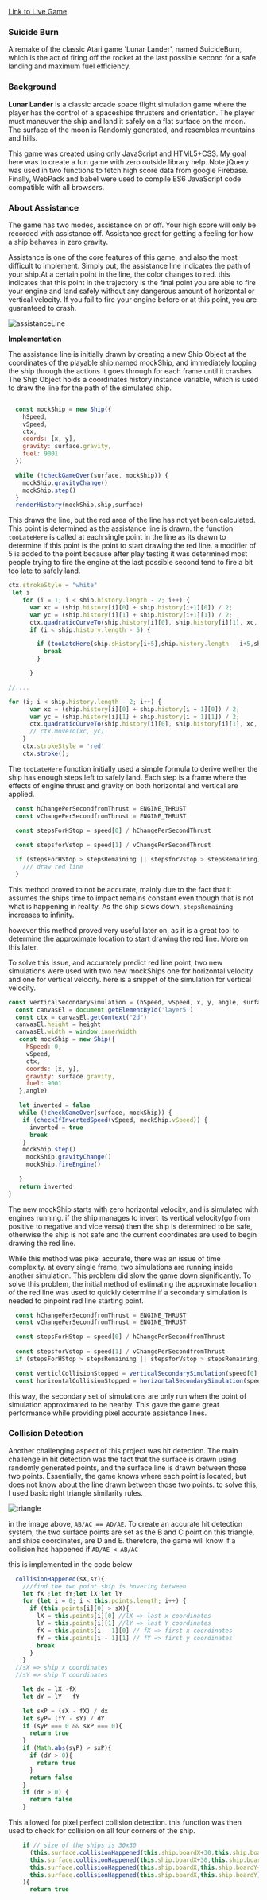 [Link to Live Game](http://nader-a.com/SuicideBurn/)

### Suicide Burn
A remake of the classic Atari game 'Lunar Lander', named SuicideBurn, which is the act of firing off the rocket at the last possible second for a safe landing and maximum fuel efficiency.

### Background

**Lunar Lander** is a classic arcade space flight simulation game where the player has the control of a spaceships thrusters and orientation. The player must maneuver the ship and land it safely on a flat surface on the moon. The surface of the moon is Randomly generated, and resembles mountains and hills.

This game was created using only JavaScript and HTML5+CSS. My goal here was to create a fun game with zero outside library help. Note jQuery was used in two functions to fetch high score data from google Firebase. Finally, WebPack and babel were used to compile ES6 JavaScript code compatible with all browsers.

### About Assistance

The game has two modes, assistance on or off. Your high score will only be recorded with assistance off. Assistance great for getting a feeling for how a ship behaves in zero gravity.

Assistance is one of the core features of this game, and also the most difficult to implement. Simply put, the assistance line indicates the path of your ship.At a certain point in the line, the color changes to red. this indicates that this point in the trajectory is the final point you are able to fire your engine and land safely without any dangerous amount of horizontal or vertical velocity. If you fail to fire your engine before or at this point, you are guaranteed to crash.

![assistanceLine](https://github.com/Nader-gator/SuicideBurn/blob/master/assets/assitanceline.png)

**Implementation**

The assistance line is initially drawn by creating a new Ship Object at the coordinates of the playable ship,named mockShip, and immediately looping the ship through the actions it goes through for each frame until it crashes. The Ship Object holds a coordinates history instance variable, which is used to draw the line for the path of the simulated ship.

```js

  const mockShip = new Ship({
    hSpeed,
    vSpeed,
    ctx,
    coords: [x, y],
    gravity: surface.gravity,
    fuel: 9001
  })

  while (!checkGameOver(surface, mockShip)) {
    mockShip.gravityChange()
    mockShip.step()
  }
  renderHistory(mockShip,ship,surface)

```

This draws the line, but the red area of the line has not yet been calculated. This point is determined as the assistance line is drawn. the function ```tooLateHere``` is called at each single point in the line as its drawn to determine if this point is the point to start drawing the red line. a modifier of 5 is added to the point because after play testing it was determined most people trying to fire the engine at the last possible second tend to fire a bit too late to safely land.

```js
ctx.strokeStyle = "white"
 let i
    for (i = 1; i < ship.history.length - 2; i++) {
      var xc = (ship.history[i][0] + ship.history[i+1][0]) / 2;
      var yc = (ship.history[i][1] + ship.history[i+1][1]) / 2;
      ctx.quadraticCurveTo(ship.history[i][0], ship.history[i][1], xc, yc);
      if (i < ship.history.length - 5) {

        if (tooLateHere(ship.sHistory[i+5],ship.history.length - i+5,ship,surface,[ship.history[i+5][0],ship.history[i+5][1]],realShip.angle)){
          break
        }

      }

//....

for (i; i < ship.history.length - 2; i++) {
      var xc = (ship.history[i][0] + ship.history[i + 1][0]) / 2;
      var yc = (ship.history[i][1] + ship.history[i + 1][1]) / 2;
      ctx.quadraticCurveTo(ship.history[i][0], ship.history[i][1], xc, yc);
      // ctx.moveTo(xc, yc)
    }
    ctx.strokeStyle = 'red'
    ctx.stroke();
```


The  ```tooLateHere``` function initially used a simple formula to derive wether the ship has enough steps left to safely land. Each step is a frame where the effects of engine thrust and gravity on both horizontal and vertical are applied.

```js
  const hChangePerSecondfromThrust = ENGINE_THRUST
  const vChangePerSecondfromThrust = ENGINE_THRUST

  const stepsForHStop = speed[0] / hChangePerSecondThrust
  
  const stepsforVstop = speed[1] / vChangePerSecondThrust

  if (stepsForHStop > stepsRemaining || stepsforVstop > stepsRemaining){  
    /// draw red line
  }

```

This method proved to not be accurate, mainly due to the fact that it assumes the ships time to impact remains constant even though that is not what is happening in reality. As the ship slows down, ```stepsRemaining``` increases to infinity.

however this method proved very useful later on, as it is a great tool to determine the approximate location to start drawing the red line. More on this later.


To solve this issue, and accurately predict red line point, two new simulations were used with two new mockShips one for horizontal velocity and one for vertical velocity. here is a snippet of the simulation for vertical velocity.

```js
const verticalSecondarySimulation = (hSpeed, vSpeed, x, y, angle, surface) => {
  const canvasEl = document.getElementById('layer5')
  const ctx = canvasEl.getContext("2d")
  canvasEl.height = height
  canvasEl.width = window.innerWidth
   const mockShip = new Ship({
     hSpeed: 0,
     vSpeed,
     ctx,
     coords: [x, y],
     gravity: surface.gravity,
     fuel: 9001
   },angle)

   let inverted = false
   while (!checkGameOver(surface, mockShip)) {
    if (checkIfInvertedSpeed(vSpeed, mockShip.vSpeed)) {
      inverted = true
      break
    }
    mockShip.step()
     mockShip.gravityChange()
     mockShip.fireEngine()
    
   }
   return inverted
}
```

The new mockShip starts with zero horizontal velocity, and is simulated with engines running. if the ship manages to invert its vertical velocity(go from positive to negative and vice versa) then the ship is determined to be safe, otherwise the ship is not safe and the current coordinates are used to begin drawing the red line.


While this method was pixel accurate, there was an issue of time complexity. at every single frame, two simulations are running inside another simulation. This problem did slow the game down significantly. To solve this problem, the initial method of estimating the approximate location of the red line was used to quickly determine if a secondary simulation is needed to pinpoint red line starting point.

```js
  const hChangePerSecondfromThrust = ENGINE_THRUST
  const vChangePerSecondfromThrust = ENGINE_THRUST

  const stepsForHStop = speed[0] / hChangePerSecondfromThrust
  
  const stepsforVstop = speed[1] / vChangePerSecondfromThrust
  if (stepsForHStop > stepsRemaining || stepsforVstop > stepsRemaining){

  const verticlCollisionStopped = verticalSecondarySimulation(speed[0],speed[1],coords[0],coords[1], angle, surface)
  const horizontalCollisionStopped = horizontalSecondarySimulation(speed[0], speed[1], coords[0], coords[1], angle, surface)
```

this way, the secondary set of simulations are only run when the point of simulation approximated to be nearby. This gave the game great performance while providing pixel accurate assistance lines.



### Collision Detection

Another challenging aspect of this project was hit detection. The main challenge in hit detection was the fact that the surface is drawn using randomly generated points, and the surface line is drawn between those two points. Essentially, the game knows where each point is located, but does not know about the line drawn between those two points. to solve this, I used basic right triangle similarity rules.

![triangle](https://github.com/Nader-gator/SuicideBurn/blob/master/assets/triangle.png)

in the image above, `AB/AC == AD/AE`. To create an accurate hit detection system, the two surface points are set as the B and C point on this triangle, and ships coordinates, are D and E. therefore, the game will know if a collision has happened if `AD/AE < AB/AC`

this is implemented in the code below

```js
  collisionHappened(sX,sY){
    ///find the two point ship is hovering between
    let fX ;let fY;let lX;let lY
    for (let i = 0; i < this.points.length; i++) {
      if (this.points[i][0] > sX){
        lX = this.points[i][0] //lX => last x coordinates
        lY = this.points[i][1] //lY => last Y coordinates
        fX = this.points[i - 1][0] // fX => first x coordinates
        fY = this.points[i - 1][1] // fY => first y coordinates
        break
      }
    }
  //sX => ship x coordinates
  //sY => ship Y coordinates

    let dx = lX -fX
    let dY = lY - fY

    let sxP = (sX - fX) / dx
    let syP= (fY - sY) / dY
    if (syP === 0 && sxP === 0){
      return true
    }
    if (Math.abs(syP) > sxP){
      if (dY > 0){
        return true
      }
      return false
    }
    if (dY > 0) {
      return false
    }
```


This allowed for pixel perfect collision detection. this function was then used to check for collision on all four corners of the ship.

``` js
    if // size of the ships is 30x30
      (this.surface.collisionHappened(this.ship.boardX+30,this.ship.boardY+30) ||
      this.surface.collisionHappened(this.ship.boardX+30,this.ship.boardY) ||
      this.surface.collisionHappened(this.ship.boardX,this.ship.boardY+30) ||
      this.surface.collisionHappened(this.ship.boardX,this.ship.boardY)
    ){
      return true
```

